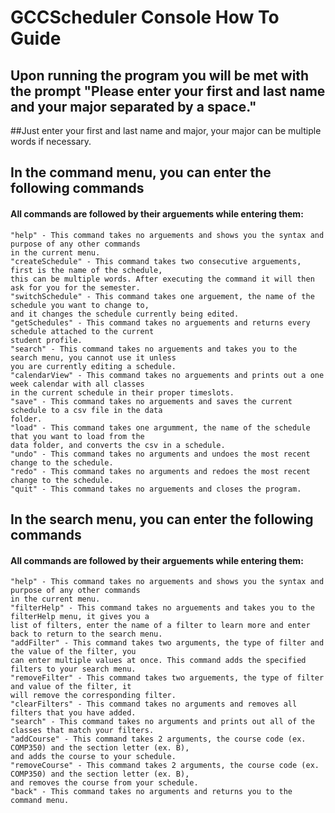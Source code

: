 # GCCScheduler Console How To Guide

## Upon running the program you will be met with the prompt "Please enter your first and last name and your major separated by a space."
##Just enter your first and last name and major, your major can be multiple words if necessary.

## In the command menu, you can enter the following commands
#### All commands are followed by their arguements while entering them:
```
"help" - This command takes no arguements and shows you the syntax and purpose of any other commands
in the current menu.
"createSchedule" - This command takes two consecutive arguements, first is the name of the schedule,
this can be multiple words. After executing the command it will then ask for you for the semester.
"switchSchedule" - This command takes one arguement, the name of the schedule you want to change to,
and it changes the schedule currently being edited.
"getSchedules" - This command takes no arguements and returns every schedule attached to the current
student profile.
"search" - This command takes no arguements and takes you to the search menu, you cannot use it unless
you are currently editing a schedule.
"calendarView" - This command takes no arguements and prints out a one week calendar with all classes
in the current schedule in their proper timeslots.
"save" - This command takes no arguements and saves the current schedule to a csv file in the data
folder.
"load" - This command takes one argumment, the name of the schedule that you want to load from the
data folder, and converts the csv in a schedule.
"undo" - This command takes no arguments and undoes the most recent change to the schedule.
"redo" - This command takes no arguments and redoes the most recent change to the schedule.
"quit" - This command takes no arguements and closes the program.
```

## In the search menu, you can enter the following commands
#### All commands are followed by their arguements while entering them:
```
"help" - This command takes no arguements and shows you the syntax and purpose of any other commands
in the current menu.
"filterHelp" - This command takes no arguements and takes you to the filterHelp menu, it gives you a
list of filters, enter the name of a filter to learn more and enter back to return to the search menu.
"addFilter" - This command takes two arguments, the type of filter and the value of the filter, you
can enter multiple values at once. This command adds the specified filters to your search menu.
"removeFilter" - This command takes two arguements, the type of filter and value of the filter, it
will remove the corresponding filter.
"clearFilters" - This command takes no arguments and removes all filters that you have added.
"search" - This command takes no arguments and prints out all of the classes that match your filters.
"addCourse" - This command takes 2 arguments, the course code (ex. COMP350) and the section letter (ex. B),
and adds the course to your schedule.
"removeCourse" - This command takes 2 arguments, the course code (ex. COMP350) and the section letter (ex. B),
and removes the course from your schedule.
"back" - This command takes no arguments and returns you to the command menu.
```

